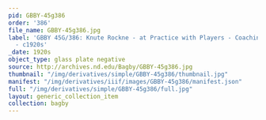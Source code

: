 ```yaml
---
pid: GBBY-45g386
order: '386'
file_name: GBBY-45g386.jpg
label: 'GBBY 45G/386: Knute Rockne - at Practice with Players - Coaching a Scrimmage
  - c1920s'
_date: 1920s
object_type: glass plate negative
source: http://archives.nd.edu/Bagby/GBBY-45g386.jpg
thumbnail: "/img/derivatives/simple/GBBY-45g386/thumbnail.jpg"
manifest: "/img/derivatives/iiif/images/GBBY-45g386/manifest.json"
full: "/img/derivatives/simple/GBBY-45g386/full.jpg"
layout: generic_collection_item
collection: bagby
---
```

